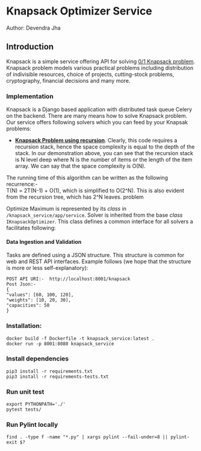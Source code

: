 # Knapsack Optimizer Service

Author: Devendra Jha


## Introduction ##

Knapsack is a simple service offering API for solving [0/1 Knapsack problem](https://en.wikipedia.org/wiki/Knapsack_problem). Knapsack problem models various practical problems including distribution of indivisible resources, choice of projects, cutting-stock problems, cryptography, financial decisions and many more.

### Implementation ###

Knapsack is a Django based application with distributed task queue Celery on the backend. There are many means how to solve Knapsack problem. Our service offers following solvers which you can feed by your Knapsak problems:

*  [**Knapsack Problem using recursion**](https://www.geeksforgeeks.org/0-1-knapsack-problem-dp-10/). Clearly, this code requires a recursion stack, hence the space complexity is equal to the depth of the stack. In our demonstration above, you can see that the recursion stack is N level deep where N is the number of items or the length of the item array. We can say that the space complexity is O(N).

The running time of this algorithm can be written as the following recurrence:-   
T(N) = 2T(N-1) + O(1), which is simplified to O(2^N). This is also evident from the recursion tree, which has 2^N leaves.
problem

Optimize Maximum is represented by its *class* in `/knapsack_service/app/service`. Solver is inherited from the base *class* `IKnapsackOptimizer`. This class defines a common interface for all solvers a facilitates following:



#### Data Ingestion and Validation ####
Tasks are defined using a JSON structure. This structure is common for web and REST API interfaces. Example follows (we hope that the structure is more or less self-explanatory):

```
POST API URI:-  http://localhost:8001/knapsack
Post Json:-
{
"values": [60, 100, 120],
"weights": [10, 20, 30],
"capacities": 50
}
```
### Installation: ####
```
docker build -f Dockerfile -t knapsack_service:latest .
docker run -p 8001:8080 knapsack_service
```

### Install dependencies
```
pip3 install -r requirements.txt
pip3 install -r requirements-tests.txt
```
### Run unit test
```
export PYTHONPATH='./'
pytest tests/
```


### Run Pylint locally
```
find . -type f -name "*.py" | xargs pylint --fail-under=8 || pylint-exit $?
```
